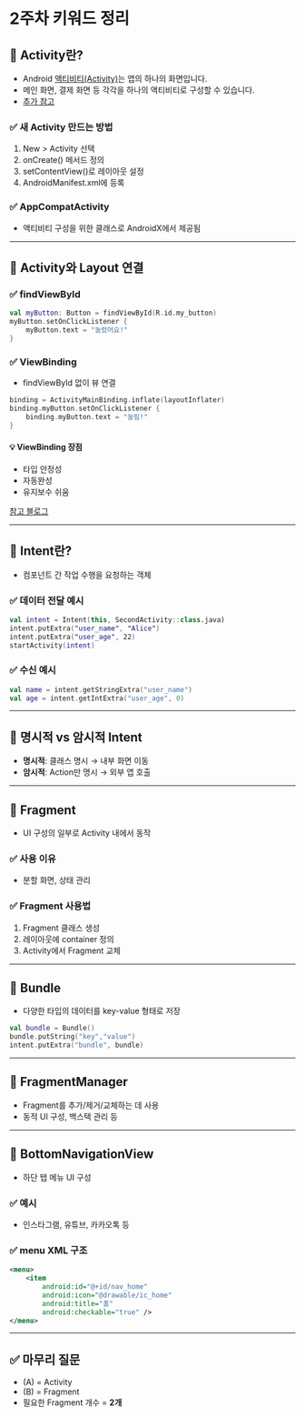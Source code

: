 # 2주차 키워드 정리

## 📌 Activity란?

- Android [액티비티(Activity)](https://developer.android.com/guide/components/activities/intro-activities?hl=ko)는 앱의 하나의 화면입니다.
- 메인 화면, 결제 화면 등 각각을 하나의 액티비티로 구성할 수 있습니다.
- [추가 참고](https://www.tosspayments.com/blog/articles/mobile-pay-2)

### ✅ 새 Activity 만드는 방법
1. New > Activity 선택
2. onCreate() 메서드 정의
3. setContentView()로 레이아웃 설정
4. AndroidManifest.xml에 등록

### ✅ AppCompatActivity
- 액티비티 구성을 위한 클래스로 AndroidX에서 제공됨

---

## 📌 Activity와 Layout 연결

### ✅ findViewById
```kotlin
val myButton: Button = findViewById(R.id.my_button)
myButton.setOnClickListener {
    myButton.text = "눌렸어요!"
}
```

### ✅ ViewBinding
- findViewById 없이 뷰 연결
```kotlin
binding = ActivityMainBinding.inflate(layoutInflater)
binding.myButton.setOnClickListener {
    binding.myButton.text = "눌림!"
}
```

#### 💡 ViewBinding 장점
- 타입 안정성
- 자동완성
- 유지보수 쉬움

[참고 블로그](https://holika.tistory.com/entry/%EB%82%B4-%EB%A7%98%EB%8C%80%EB%A1%9C-%EC%A0%95%EB%A6%AC%ED%95%9C-%EC%95%88%EB%93%9C%EB%A1%9C%EC%9D%B4%EB%93%9C-findViewById%EC%9D%98-%EC%82%AC%EC%9A%A9%EC%9D%84-%EC%B5%9C%EC%86%8C%ED%99%94%ED%95%B4%EC%95%BC-%ED%95%98%EB%8A%94-%EC%9D%B4%EC%9C%A0%EC%99%80-%EB%8C%80%EC%B2%B4-%EB%B0%A9%EB%B2%95ViewBinding)

---

## 📌 Intent란?

- 컴포넌트 간 작업 수행을 요청하는 객체

### ✅ 데이터 전달 예시
```kotlin
val intent = Intent(this, SecondActivity::class.java)
intent.putExtra("user_name", "Alice")
intent.putExtra("user_age", 22)
startActivity(intent)
```

### ✅ 수신 예시
```kotlin
val name = intent.getStringExtra("user_name")
val age = intent.getIntExtra("user_age", 0)
```

---

## 📌 명시적 vs 암시적 Intent

- **명시적**: 클래스 명시 → 내부 화면 이동
- **암시적**: Action만 명시 → 외부 앱 호출

---

## 📌 Fragment

- UI 구성의 일부로 Activity 내에서 동작

### ✅ 사용 이유
- 분할 화면, 상태 관리

### ✅ Fragment 사용법
1. Fragment 클래스 생성
2. 레이아웃에 container 정의
3. Activity에서 Fragment 교체

---

## 📌 Bundle

- 다양한 타입의 데이터를 key-value 형태로 저장

```kotlin
val bundle = Bundle()
bundle.putString("key","value")
intent.putExtra("bundle", bundle)
```

---

## 📌 FragmentManager

- Fragment를 추가/제거/교체하는 데 사용
- 동적 UI 구성, 백스택 관리 등

---

## 📌 BottomNavigationView

- 하단 탭 메뉴 UI 구성

### ✅ 예시
- 인스타그램, 유튜브, 카카오톡 등

### ✅ menu XML 구조
```xml
<menu>
    <item
        android:id="@+id/nav_home"
        android:icon="@drawable/ic_home"
        android:title="홈"
        android:checkable="true" />
</menu>
```

---

## ✅ 마무리 질문
- (A) = Activity
- (B) = Fragment
- 필요한 Fragment 개수 = **2개**
